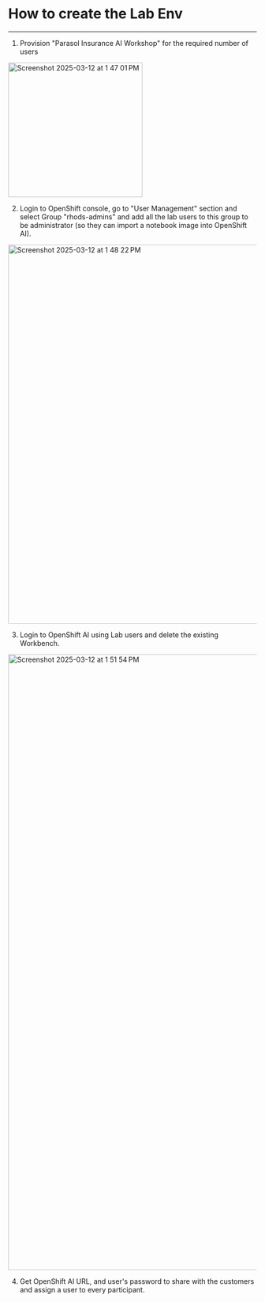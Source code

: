 # How to create the Lab Env
---

1) Provision "Parasol Insurance AI Workshop" for the required number of users

<img width="272" alt="Screenshot 2025-03-12 at 1 47 01 PM" src="https://github.com/user-attachments/assets/5eb23ff7-b888-43aa-8b61-3f1d81ad27b1" />
   
2) Login to OpenShift console, go to "User Management" section and select Group "rhods-admins" and add all the lab users to this group to be administrator (so they can import a notebook image into OpenShift AI).

<img width="766" alt="Screenshot 2025-03-12 at 1 48 22 PM" src="https://github.com/user-attachments/assets/1e9b56e3-7884-4afe-bbbd-950ef158cc4c" />

3) Login to OpenShift AI using Lab users and delete the existing Workbench.

<img width="1245" alt="Screenshot 2025-03-12 at 1 51 54 PM" src="https://github.com/user-attachments/assets/32eaaa5d-1012-400b-bb57-fa5f1f58c81a" />

4) Get OpenShift AI URL, and user's password to share with the customers and assign a user to every participant.




